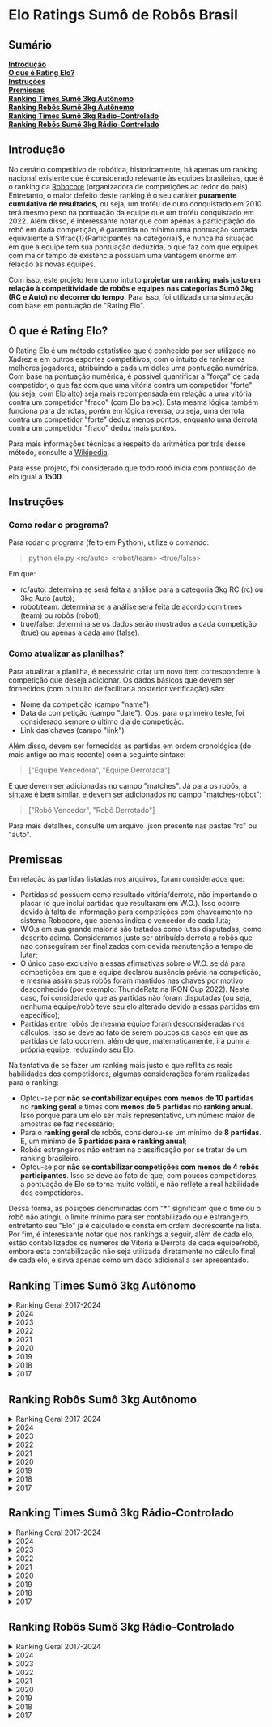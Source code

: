 # Elo Ratings Sumô de Robôs Brasil

## Sumário

**[Introdução](#introdução)**<br>
**[O que é Rating Elo?](#o-que-é-rating-elo)**<br>
**[Instruções](#instruções)**<br>
**[Premissas](#premissas)**<br>
**[Ranking Times Sumô 3kg Autônomo](#ranking-times-sumô-3kg-autônomo)**<br>
**[Ranking Robôs Sumô 3kg Autônomo](#ranking-robôs-sumô-3kg-autônomo)**<br>
**[Ranking Times Sumô 3kg Rádio-Controlado](#ranking-times-sumô-3kg-rádio-controlado)**<br>
**[Ranking Robôs Sumô 3kg Rádio-Controlado](#ranking-robôs-sumô-3kg-rádio-controlado)**<br>



## Introdução
No cenário competitivo de robótica, historicamente, há apenas um ranking nacional existente que é considerado relevante às equipes brasileiras, que é o ranking da [Robocore](https://www.robocore.net/modules.php?name=GR_Equipes) (organizadora de competições ao redor do país). Entretanto, o maior defeito deste ranking é o seu caráter **puramente cumulativo de resultados**, ou seja, um troféu de ouro conquistado em 2010 terá mesmo peso na pontuação da equipe que um troféu conquistado em 2022. Além disso, é interessante notar que com apenas a participação do robô em dada competição, é garantida no mínimo uma pontuação somada equivalente a $\frac{1}{Participantes na categoria}$, e nunca há situação em que a equipe tem sua pontuação deduzida, o que faz com que equipes com maior tempo de existência possuam uma vantagem enorme em relação às novas equipes.

Com isso, este projeto tem como intuito **projetar um ranking mais justo em relação à competitividade de robôs e equipes nas categorias Sumô 3kg (RC e Auto) no decorrer do tempo**. Para isso, foi utilizada uma simulação com base em pontuação de "Rating Elo".

## O que é Rating Elo?
O Rating Elo é um método estatístico que é conhecido por ser utilizado no Xadrez e em outros esportes competitivos, com o intuito de rankear os melhores jogadores, atribuindo a cada um deles uma pontuação numérica. Com base na pontuação numérica, é possível quantificar a "força" de cada competidor, o que faz com que uma vitória contra um competidor "forte" (ou seja, com Elo alto) seja mais recompensada em relação a uma vitória contra um competidor "fraco" (com Elo baixo). Esta mesma lógica também funciona para derrotas, porém em lógica reversa, ou seja, uma derrota contra um competidor "forte" deduz menos pontos, enquanto uma derrota contra um competidor "fraco" deduz mais pontos.

Para mais informações técnicas a respeito da aritmética por trás desse método, consulte a [Wikipedia](https://pt.wikipedia.org/wiki/Rating_Elo).

Para esse projeto, foi considerado que todo robô inicia com pontuação de elo igual a **1500**.

## Instruções

### Como rodar o programa?
Para rodar o programa (feito em Python), utilize o comando:

> python elo.py <rc/auto> <robot/team> <true/false>

Em que:
- rc/auto: determina se será feita a análise para a categoria 3kg RC (rc) ou 3kg Auto (auto);
- robot/team: determina se a análise será feita de acordo com times (team) ou robôs (robot);
- true/false: determina se os dados serão mostrados a cada competição (true) ou apenas a cada ano (false).

### Como atualizar as planilhas?
Para atualizar a planilha, é necessário criar um novo item correspondente à competição que deseja adicionar. Os dados básicos que devem ser fornecidos (com o intuito de facilitar a posterior verificação) são:
- Nome da competição (campo "name")
- Data da competição (campo "date"). Obs: para o primeiro teste, foi considerado sempre o último dia de competição.
- Link das chaves (campo "link")

Além disso, devem ser fornecidas as partidas em ordem cronológica (do mais antigo ao mais recente) com a seguinte sintaxe:

> ["Equipe Vencedora", "Equipe Derrotada"]

E que devem ser adicionadas no campo "matches". Já para os robôs, a sintaxe é bem similar, e devem ser adicionados no campo "matches-robot":

> ["Robô Vencedor", "Robô Derrotado"]

Para mais detalhes, consulte um arquivo .json presente nas pastas "rc" ou "auto".

## Premissas
Em relação às partidas listadas nos arquivos, foram considerados que:

- Partidas só possuem como resultado vitória/derrota, não importando o placar (o que inclui partidas que resultaram em W.O.). Isso ocorre devido à falta de informação para competições com chaveamento no sistema Robocore, que apenas indica o vencedor de cada luta;
- W.O.s em sua grande maioria são tratados como lutas disputadas, como descrito acima. Consideramos justo ser atribuído derrota a robôs que nao conseguiram ser finalizados com devida manutenção a tempo de lutar;
- O único caso exclusivo a essas afirmativas sobre o W.O. se dá para competições em que a equipe declarou ausência prévia na competição, e mesma assim seus robôs foram mantidos nas chaves por motivo desconhecido (por exemplo: ThundeRatz na IRON Cup 2022). Neste caso, foi considerado que as partidas não foram disputadas (ou seja, nenhuma equipe/robô teve seu elo alterado devido a essas partidas em específico);
- Partidas entre robôs de mesma equipe foram desconsideradas nos cálculos. Isso se deve ao fato de serem poucos os casos em que as partidas de fato ocorrem, além de que, matematicamente, irá punir a própria equipe, reduzindo seu Elo.

Na tentativa de se fazer um ranking mais justo e que reflita as reais habilidades dos competidores, algumas considerações foram realizadas para o ranking:

- Optou-se por **não se contabilizar equipes com menos de 10 partidas** no **ranking geral** e times com **menos de 5 partidas** no **ranking anual**. Isso porque para um elo ser mais representativo, um número maior de amostras se faz necessário;
- Para o **ranking geral** de robôs, considerou-se um mínimo de **8 partidas**. E, um mínimo de **5 partidas para o ranking anual**;
- Robôs estrangeiros não entram na classificação por se tratar de um ranking brasileiro.
- Optou-se por **não se contabilizar competições com menos de 4 robôs participantes**. Isso se deve ao fato de que, com poucos competidores, a pontuação de Elo se torna muito volátil, e não reflete a real habilidade dos competidores.

Dessa forma, as posições denominadas com "*" significam que o time ou o robô não atingiu o limite mínimo para ser contabilizado ou é estrangeiro, entretanto seu "Elo" ja é calculado e consta em ordem decrescente na lista. Por fim, é interessante notar que nos rankings a seguir, além de cada elo, estão contabilizados os números de Vitória e Derrota de cada equipe/robô, embora esta contabilização não seja utilizada diretamente no cálculo final de cada elo, e sirva apenas como um dado adicional a ser apresentado.

## Ranking Times Sumô 3kg Autônomo

<details>
<summary>Ranking Geral 2017-2024</summary>

| Position  | Win/Losses  | Elo  | Team              |
|:---------: |:-----------:|:-----:|:----------------:|
| #01 | 149 / 040 | 1786 | KIMAUÁNISSO
| #02 | 026 / 017 | 1630 | Raijū
| #03 | 090 / 062 | 1587 | ThundeRatz
| #04 | 048 / 052 | 1585 | Equipe-Paralela
| #05 | 021 / 018 | 1566 | RioBotz
| #06 | 011 / 008 | 1554 | Robrow-Team
|  *  | 008 / 005 | 1551 | Sumomasters
|  *  | 005 / 002 | 1549 | Roshi-Team
| #07 | 017 / 013 | 1529 | SALVADOR-VIPERS
|  *  | 006 / 006 | 1525 | Team-Fiuna
| #08 | 009 / 006 | 1522 | PatoBots
|  *  | 002 / 003 | 1500 | SIRE-UB
| #09 | 007 / 010 | 1496 | Instituto-RSM
| #10 | 005 / 006 | 1496 | Expert-Robots
| #11 | 034 / 041 | 1496 | MinervaBots
|  *  | 001 / 002 | 1494 | Club-Robótica-IST-TUNGURAHUA
|  *  | 001 / 002 | 1494 | Autobots
|  *  | 003 / 004 | 1494 | BrBots
|  *  | 001 / 002 | 1492 | Cupim-do-aço
| #12 | 031 / 031 | 1491 | Equipe-Phoenix
|  *  | 001 / 002 | 1491 | ZOW-E
|  *  | 001 / 002 | 1490 | DragBotz
|  *  | 001 / 002 | 1489 | RoboCamp
|  *  | 001 / 002 | 1488 | Uai!rrior
|  *  | 000 / 002 | 1486 | Luison-Roboteam
|  *  | 000 / 002 | 1486 | ATIM
| #13 | 022 / 028 | 1485 | Trincabotz
|  *  | 002 / 004 | 1485 | WickedBotz
|  *  | 000 / 002 | 1484 | Senai-SC
|  *  | 002 / 004 | 1483 | Ztronics-Unip
|  *  | 001 / 004 | 1483 | RAS-UFRB
|  *  | 003 / 006 | 1481 | Phoenix
|  *  | 000 / 002 | 1481 | Crossbots
|  *  | 000 / 002 | 1480 | Engetonica
|  *  | 000 / 002 | 1480 | GROM
|  *  | 000 / 002 | 1480 | EniacChallengers
|  *  | 000 / 002 | 1480 | EquipePUCPR
|  *  | 000 / 002 | 1480 | Vortex
|  *  | 000 / 002 | 1480 | GREAT
|  *  | 000 / 002 | 1480 | Machine-Eagle
| #14 | 008 / 012 | 1478 | WestBots
|  *  | 000 / 004 | 1468 | UDITECH
|  *  | 002 / 006 | 1463 | UFBATS
| #15 | 002 / 008 | 1461 | Cupim-do-Aço
| #16 | 048 / 060 | 1460 | RobotBulls
| #17 | 003 / 008 | 1455 | DotBotz
| #18 | 066 / 090 | 1453 | OMEGABOTZ
|  *  | 004 / 010 | 1452 | Polybot-Grenoble
| #19 | 003 / 010 | 1446 | Robótica-TERA
|  *  | 000 / 006 | 1443 | Ball-Robotics
| #20 | 037 / 053 | 1438 | FEG-Robótica
| #21 | 005 / 014 | 1427 | UERJBotz


</details>

<details>
<summary>2024</summary>

| Position  | Win/Losses  | Elo  | Team              |
|:---------: |:-----------:|:-----:|:----------------:|
| #01 | 024 / 005 | 1649 | KIMAUÁNISSO
| #02 | 008 / 002 | 1552 | RioBotz
|  *  | 005 / 000 | 1551 | Roshi-Team
| #03 | 021 / 018 | 1530 | Equipe-Paralela
| #04 | 019 / 015 | 1523 | ThundeRatz
| #05 | 007 / 006 | 1519 | Raijū
|  *  | 003 / 004 | 1496 | Team-Fiuna
| #06 | 005 / 006 | 1494 | MinervaBots
|  *  | 001 / 002 | 1492 | Autobots
|  *  | 001 / 002 | 1490 | Cupim-do-aço
|  *  | 001 / 002 | 1490 | Club-Robótica-IST-TUNGURAHUA
|  *  | 001 / 002 | 1489 | RAS-UFRB
|  *  | 001 / 002 | 1487 | PatoBots
| #07 | 002 / 004 | 1482 | Trincabotz
|  *  | 000 / 002 | 1481 | ATIM
| #08 | 004 / 006 | 1479 | OMEGABOTZ
| #09 | 002 / 004 | 1479 | Instituto-RSM
| #10 | 003 / 006 | 1474 | Phoenix
| #11 | 002 / 006 | 1466 | FEG-Robótica
|  *  | 000 / 004 | 1460 | UDITECH
| #12 | 008 / 020 | 1416 | RobotBulls

</details>

<details>
<summary>2023</summary>

| Position  | Win/Losses  | Elo  | Team              |
|:---------: |:-----------:|:-----:|:----------------:|
| #01 | 028 / 008 | 1637 | KIMAUÁNISSO
| #02 | 010 / 003 | 1567 | Raijū
|  *  | 003 / 002 | 1513 | Team-Fiuna
| #03 | 012 / 012 | 1508 | ThundeRatz
|  *  | 002 / 002 | 1503 | Instituto-RSM
| #04 | 006 / 008 | 1502 | RobotBulls
| #05 | 004 / 004 | 1502 | MinervaBots
| #06 | 004 / 004 | 1497 | RioBotz
|  *  | 001 / 002 | 1492 | Equipe-Phoenix
| #07 | 011 / 012 | 1489 | Equipe-Paralela
| #08 | 004 / 006 | 1486 | Trincabotz
|  *  | 000 / 002 | 1483 | Luison-Roboteam
|  *  | 000 / 002 | 1483 | Robótica-TERA
|  *  | 000 / 002 | 1483 | Polybot-Grenoble
|  *  | 000 / 002 | 1481 | Roshi-Team
|  *  | 000 / 002 | 1480 | UERJBotz
| #09 | 001 / 004 | 1474 | OMEGABOTZ
| #10 | 002 / 005 | 1462 | FEG-Robótica
| #11 | 002 / 008 | 1448 | Cupim-do-Aço

</details>


<details>
<summary>2022</summary>

| Position  | Win/Losses  | Elo  | Team              |
|:---------: |:-----------:|:-----:|:----------------:|
| #01 | 023 / 010 | 1575 | KIMAUÁNISSO
|  *  | 008 / 005 | 1536 | Sumomasters
| #02 | 013 / 012 | 1518 | RobotBulls
| #03 | 007 / 006 | 1516 | Raijū
| #04 | 006 / 006 | 1506 | Equipe-Paralela
| #05 | 004 / 003 | 1505 | FEG-Robótica
|  *  | 002 / 002 | 1502 | RioBotz
|  *  | 002 / 002 | 1500 | Equipe-Phoenix
| #06 | 010 / 011 | 1498 | ThundeRatz
| #07 | 006 / 006 | 1497 | Trincabotz
|  *  | 002 / 003 | 1492 | SIRE-UB
|  *  | 001 / 002 | 1489 | Robótica-TERA
|  *  | 001 / 002 | 1489 | Uai!rrior
|  *  | 000 / 002 | 1482 | RAS-UFRB
|  *  | 000 / 002 | 1479 | UERJBotz
| #08 | 008 / 013 | 1473 | OMEGABOTZ
| #09 | 000 / 006 | 1443 | MinervaBots

</details>

<details>
<summary>2021</summary>

| Position  | Win/Losses  | Elo  | Team              |
|:---------: |:-----------:|:-----:|:----------------:|
| #01 | 008 / 003 | 1548 | ThundeRatz
| #02 | 005 / 002 | 1528 | KIMAUÁNISSO
| #03 | 006 / 004 | 1517 | Equipe-Paralela
| #04 | 004 / 004 | 1501 | RobotBulls
|  *  | 002 / 002 | 1500 | FEG-Robótica
|  *  | 001 / 002 | 1490 | SALVADOR-VIPERS
| #05 | 001 / 004 | 1468 | Equipe-Phoenix
| #06 | 002 / 008 | 1448 | OMEGABOTZ

</details>

<details>
<summary>2020</summary>

| Position  | Win/Losses  | Elo  | Team              |
|:---------: |:-----------:|:-----:|:----------------:|
| #01 | 005 / 000 | 1550 | RioBotz
| #02 | 006 / 003 | 1528 | ThundeRatz
| #03 | 004 / 004 | 1500 | MinervaBots
|  *  | 002 / 002 | 1499 | Equipe-Paralela
| #04 | 003 / 004 | 1492 | RobotBulls
|  *  | 001 / 002 | 1491 | DotBotz
|  *  | 000 / 002 | 1480 | Senai-SC
|  *  | 000 / 002 | 1480 | Trincabotz
|  *  | 000 / 002 | 1479 | UFBATS

</details>

<details>
<summary>2019</summary>

| Position  | Win/Losses  | Elo  | Team              |
|:---------: |:-----------:|:-----:|:----------------:|
| #01 | 031 / 006 | 1666 | KIMAUÁNISSO
| #02 | 018 / 010 | 1572 | ThundeRatz
| #03 | 014 / 010 | 1552 | RobotBulls
| #04 | 005 / 002 | 1532 | Robrow-Team
| #05 | 004 / 002 | 1518 | PatoBots
| #06 | 006 / 004 | 1517 | WestBots
|  *  | 002 / 002 | 1506 | Raijū
| #07 | 006 / 006 | 1501 | Trincabotz
| #08 | 003 / 004 | 1495 | RSM-Robótica
| #09 | 017 / 017 | 1493 | MinervaBots
| #10 | 003 / 004 | 1492 | SALVADOR-VIPERS
|  *  | 001 / 002 | 1490 | Robótica-TERA
|  *  | 001 / 002 | 1490 | UFBATS
|  *  | 001 / 002 | 1490 | DragBotz
|  *  | 001 / 002 | 1490 | RoboCamp
|  *  | 000 / 002 | 1482 | Crossbots
|  *  | 000 / 002 | 1480 | DotBotz
|  *  | 000 / 002 | 1480 | Polybot-Grenoble
|  *  | 000 / 002 | 1480 | Ball-Robotics
| #11 | 001 / 004 | 1474 | UERJBotz
| #12 | 004 / 008 | 1471 | Equipe-Phoenix
|  *  | 000 / 004 | 1461 | RioBotz
| #13 | 002 / 008 | 1459 | Equipe-Paralela
| #14 | 032 / 034 | 1447 | OMEGABOTZ
| #15 | 007 / 018 | 1431 | FEG-Robótica

</details>

<details>
<summary>2018</summary>

| Position  | Win/Losses  | Elo  | Team              |
|:---------: |:-----------:|:-----:|:----------------:|
| #01 | 020 / 010 | 1593 | KIMAUÁNISSO
| #02 | 010 / 011 | 1557 | Equipe-Phoenix
| #03 | 010 / 006 | 1551 | ThundeRatz
| #04 | 000 / 003 | 1540 | SALVADOR-VIPERS
| #05 | 010 / 017 | 1511 | OMEGABOTZ
| #06 | 000 / 002 | 1510 | BrBots
| #07 | 010 / 012 | 1509 | FEG-Robótica
| #08 | 000 / 006 | 1508 | Robrow-Team
|  *  | 000 / 002 | 1502 | MinervaBots
|  *  | 000 / 002 | 1501 | Trincabotz
| #09 | 000 / 004 | 1494 | Expert-Robots
|  *  | 000 / 002 | 1491 | Ztronics-Unip
|  *  | 000 / 002 | 1491 | ZOW-E
|  *  | 000 / 002 | 1490 | UFBATS
|  *  | 000 / 002 | 1490 | Robótica-TERA
|  *  | 000 / 002 | 1488 | WestBots
| #10 | 000 / 004 | 1482 | Polybot-Grenoble
|  *  | 000 / 002 | 1481 | WickedBotz
|  *  | 000 / 002 | 1481 | RobotBulls
| #11 | 000 / 004 | 1481 | UERJBotz
|  *  | 000 / 002 | 1480 | Ball-Robotics
| #12 | 000 / 004 | 1480 | RioBotz
| #13 | 000 / 004 | 1480 | DotBotz
|  *  | 000 / 002 | 1480 | EquipePUCPR
|  *  | 000 / 002 | 1480 | Machine-Eagle
|  *  | 000 / 002 | 1480 | Equipe-Paralela
|  *  | 000 / 002 | 1480 | Vortex
|  *  | 000 / 002 | 1480 | GREAT

</details>

<details>
<summary>2017</summary>

| Position  | Win/Losses  | Elo  | Team              |
|:---------: |:-----------:|:-----:|:----------------:|
| #01 | 015 / 001 | 1622 | KIMAUÁNISSO
| #02 | 007 / 004 | 1529 | ThundeRatz
| #03 | 004 / 002 | 1520 | PatoBots
| #04 | 006 / 004 | 1519 | SALVADOR-VIPERS
| #05 | 005 / 004 | 1512 | Equipe-Phoenix
| #06 | 009 / 007 | 1507 | FEG-Robótica
|  *  | 002 / 002 | 1502 | WickedBotz
|  *  | 002 / 002 | 1501 | MinervaBots
|  *  | 002 / 002 | 1500 | UERJBotz
|  *  | 002 / 002 | 1499 | Trincabotz
|  *  | 002 / 002 | 1499 | Expert-Robots
|  *  | 002 / 002 | 1499 | Polybot-Grenoble
|  *  | 001 / 002 | 1493 | Ztronics-Unip
| #07 | 004 / 008 | 1482 | OMEGABOTZ
|  *  | 000 / 002 | 1482 | RioBotz
|  *  | 000 / 002 | 1481 | BrBots
|  *  | 000 / 002 | 1481 | Robótica-TERA
|  *  | 000 / 002 | 1480 | Ball-Robotics
|  *  | 000 / 002 | 1480 | Engetonica
|  *  | 000 / 002 | 1480 | GROM
|  *  | 000 / 002 | 1480 | EniacChallengers
| #08 | 001 / 006 | 1453 | WestBots

</details>


## Ranking Robôs Sumô 3kg Autônomo


<details>
<summary>Ranking Geral 2017-2024</summary>

| Position  | Win/Losses  | Elo  | Team              |
|:---------: |:-----------:|:-----:|:----------------:|
| #01 | 068 / 018 | 1729 | Eleven
| #02 | 033 / 008 | 1652 | Paçoca
| #03 | 026 / 010 | 1644 | Charizard
| #04 | 026 / 017 | 1605 | Raijū
| #05 | 015 / 004 | 1584 | Frank
| #06 | 019 / 010 | 1579 | Aldebaran+
| #07 | 024 / 018 | 1578 | Galena
|  *  | 007 / 000 | 1571 | Dolgorsuren
|  *  | 007 / 001 | 1567 | Masakrator
| #08 | 011 / 004 | 1564 | Stonehenge-Auto
| #09 | 020 / 012 | 1558 | Golem
|  *  | 005 / 000 | 1558 | Virus-MX
| #10 | 020 / 014 | 1556 | Coelho-Escovado
| #11 | 016 / 011 | 1544 | Drakkar
| #12 | 055 / 040 | 1540 | Moai
| #13 | 014 / 012 | 1537 | Itiban
| #14 | 009 / 008 | 1536 | Kamex
| #15 | 025 / 023 | 1536 | Bullbasauro-Descontrolado
|  *  | 005 / 002 | 1531 | Salomão
| #16 | 009 / 006 | 1528 | MÔZÓVS
|  *  | 004 / 002 | 1519 | KokiBot
|  *  | 003 / 002 | 1518 | Mbaretech-2.0
|  *  | 003 / 002 | 1512 | Odyssay
|  *  | 003 / 002 | 1511 | Paladino
| #17 | 007 / 007 | 1510 | Doge
|  *  | 003 / 002 | 1509 | Rancor
| #18 | 005 / 004 | 1509 | Cinnamon-Breaker
|  *  | 003 / 002 | 1508 | Cocha
| #19 | 006 / 005 | 1508 | Lobo
| #20 | 013 / 013 | 1507 | MetalGarurumon
| #21 | 009 / 010 | 1505 | Bullbasaur
| #22 | 006 / 006 | 1505 | Mensageiro-do-Caos
| #23 | 008 / 007 | 1505 | Traga-a-Vasilha
| #24 | 004 / 004 | 1503 | Daltonomo
|  *  | 002 / 002 | 1502 | Bender-II
|  *  | 002 / 002 | 1502 | Jean-Michel
| #25 | 012 / 012 | 1501 | Auterna
| #26 | 020 / 020 | 1501 | Atena
|  *  | 002 / 002 | 1500 | Bernadete
|  *  | 002 / 002 | 1500 | Hulk
|  *  | 003 / 004 | 1495 | Mbaretech
|  *  | 001 / 002 | 1494 | Optimus-prime
|  *  | 001 / 002 | 1494 | Amostradinho
|  *  | 001 / 002 | 1494 | Rabanete
|  *  | 003 / 004 | 1494 | JPLSM
|  *  | 001 / 002 | 1494 | TicoMia
|  *  | 002 / 003 | 1494 | SIRE-UB
|  *  | 001 / 002 | 1492 | SIGMA
|  *  | 001 / 002 | 1491 | PLC-ROBOT
|  *  | 001 / 002 | 1491 | Ciclope
|  *  | 001 / 002 | 1491 | PL-CH
|  *  | 001 / 002 | 1491 | Tanos
|  *  | 001 / 002 | 1490 | Optimus
|  *  | 001 / 002 | 1490 | Carvão
|  *  | 001 / 002 | 1490 | Judith
|  *  | 001 / 002 | 1490 | Brutus
|  *  | 001 / 002 | 1490 | Kakaroto
|  *  | 003 / 004 | 1490 | Catuaba
|  *  | 001 / 002 | 1490 | Gurizinho
|  *  | 001 / 002 | 1489 | ZOW-E
|  *  | 001 / 002 | 1489 | Locomotiva
| #27 | 004 / 006 | 1488 | Dinamite-Auto
|  *  | 000 / 002 | 1487 | Topotoropo
|  *  | 001 / 002 | 1487 | Roberto
|  *  | 000 / 002 | 1486 | Georges
|  *  | 002 / 004 | 1485 | Projeto-X
|  *  | 002 / 004 | 1485 | Bullvidoso
|  *  | 000 / 002 | 1485 | Bruxão
|  *  | 000 / 002 | 1485 | BULUC-CHABTAN
| #28 | 004 / 006 | 1484 | Bullvidoso-Descontrolado
|  *  | 001 / 003 | 1482 | Shiny
|  *  | 000 / 002 | 1482 | Luison
|  *  | 000 / 002 | 1482 | Toro
|  *  | 002 / 004 | 1482 | Jack-Chumbo
|  *  | 000 / 002 | 1482 | Sumozão
|  *  | 000 / 002 | 1482 | Sindrome
|  *  | 000 / 002 | 1481 | CaLipe
|  *  | 001 / 004 | 1481 | SENAI-KOMBAT-23
|  *  | 000 / 002 | 1481 | Unit-One
|  *  | 000 / 002 | 1481 | Robotnik
|  *  | 000 / 002 | 1481 | Tohru
|  *  | 000 / 002 | 1481 | Sumo-EquipePUCPR1
|  *  | 000 / 002 | 1480 | Javelin
|  *  | 000 / 002 | 1480 | Panelinha
|  *  | 000 / 002 | 1480 | Cthulhu
|  *  | 000 / 002 | 1480 | Ariticum
|  *  | 000 / 002 | 1480 | Shenbong-Auto
|  *  | 000 / 002 | 1480 | BLL
|  *  | 000 / 002 | 1480 | Bot-Lee
|  *  | 000 / 002 | 1480 | Weng-Weng-2
|  *  | 000 / 002 | 1480 | Titan
|  *  | 000 / 002 | 1480 | Challenger
|  *  | 000 / 002 | 1480 | Facão-de-Pau
|  *  | 000 / 002 | 1480 | Rhinoceros
| #29 | 003 / 006 | 1480 | Skoll
|  *  | 002 / 004 | 1480 | Expert
|  *  | 000 / 002 | 1480 | Coiote+
|  *  | 000 / 002 | 1480 | Zerum
| #30 | 007 / 011 | 1476 | Ronda
| #31 | 006 / 008 | 1475 | PitBull
|  *  | 001 / 004 | 1475 | Golden-Boy
|  *  | 002 / 005 | 1474 | Bullvidoso+Controlado
|  *  | 000 / 003 | 1473 | Bender
|  *  | 001 / 004 | 1472 | Sr.Tarugo
|  *  | 001 / 004 | 1472 | Anchieta-Warrior
|  *  | 001 / 004 | 1471 | Zeidan
| #32 | 018 / 024 | 1467 | Hariyama
|  *  | 000 / 004 | 1466 | AngryBull
| #33 | 002 / 006 | 1466 | C3+
| #34 | 019 / 030 | 1463 | Kuro-Usagi
|  *  | 000 / 004 | 1463 | Tòbias
|  *  | 000 / 004 | 1462 | Totoro
| #35 | 002 / 006 | 1462 | Thanos
|  *  | 000 / 004 | 1461 | Sumo-BALL
| #36 | 004 / 009 | 1458 | Loba
| #37 | 007 / 014 | 1458 | Mooncake
| #38 | 020 / 031 | 1455 | RiscaFaca
| #39 | 008 / 015 | 1452 | Hachiko
| #40 | 006 / 013 | 1447 | Shiryu
| #41 | 002 / 009 | 1443 | Valeska
</details>

<details>
<summary>2024</summary>

| Position  | Win/Losses  | Elo  | Team              |
|:---------: |:-----------:|:-----:|:----------------:|
| #01 | 012 / 002 | 1593 | Charizard
| #02 | 012 / 003 | 1582 | Eleven
| #03 | 008 / 002 | 1553 | Aldebaran+
|  *  | 005 / 000 | 1550 | Virus-MX
| #04 | 012 / 008 | 1534 | Galena
| #05 | 011 / 008 | 1525 | Coelho-Escovado
| #06 | 009 / 008 | 1517 | Kamex
| #07 | 007 / 006 | 1516 | Raijū
|  *  | 003 / 002 | 1513 | Mbaretech-2.0
| #08 | 006 / 006 | 1500 | Bullbasauro-Descontrolado
| #09 | 007 / 007 | 1499 | Moai
|  *  | 001 / 002 | 1492 | Optimus-prime
| #10 | 005 / 006 | 1492 | Atena
|  *  | 001 / 002 | 1490 | Cinnamon-Breaker
|  *  | 001 / 002 | 1490 | Kuro-Usagi
|  *  | 001 / 002 | 1490 | Ciclope
|  *  | 001 / 002 | 1490 | Tanos
|  *  | 001 / 002 | 1489 | Amostradinho
| #11 | 002 / 004 | 1483 | Skoll
| #12 | 002 / 004 | 1482 | Hariyama
| #13 | 004 / 006 | 1482 | RiscaFaca
| #14 | 002 / 004 | 1481 | Dinamite-Auto
|  *  | 000 / 002 | 1481 | Topotoropo
|  *  | 000 / 002 | 1480 | Mbaretech
|  *  | 000 / 002 | 1480 | BULUC-CHABTAN
| #15 | 002 / 004 | 1480 | Bullvidoso
|  *  | 000 / 002 | 1480 | AngryBull
|  *  | 000 / 002 | 1480 | Loba
|  *  | 000 / 002 | 1480 | Bullvidoso-Descontrolado
|  *  | 000 / 002 | 1480 | Bot-Lee
| #16 | 003 / 006 | 1474 | Mooncake
| #17 | 000 / 006 | 1443 | PitBull

</details>

<details>
<summary>2023</summary>

| Position  | Win/Losses  | Elo  | Team              |
|:---------: |:-----------:|:-----:|:----------------:|
| #01 | 015 / 004 | 1591 | Eleven
| #02 | 010 / 003 | 1566 | Charizard
| #03 | 010 / 003 | 1565 | Raijū
| #04 | 009 / 006 | 1525 | Coelho-Escovado
| #05 | 008 / 006 | 1523 | Galena
|  *  | 003 / 001 | 1520 | Frank
|  *  | 003 / 002 | 1510 | Mbaretech
| #06 | 006 / 006 | 1508 | Bullbasauro-Descontrolado
|  *  | 002 / 002 | 1502 | Dinamite-Auto
| #07 | 004 / 004 | 1501 | Atena
| #08 | 004 / 004 | 1498 | Aldebaran+
|  *  | 001 / 002 | 1491 | Mooncake
|  *  | 001 / 002 | 1491 | Skoll
|  *  | 000 / 001 | 1490 | Hachiko
|  *  | 001 / 002 | 1489 | Loba
| #09 | 004 / 006 | 1485 | Hariyama
| #10 | 004 / 006 | 1483 | Moai
|  *  | 000 / 002 | 1482 | Georges
|  *  | 000 / 002 | 1481 | Sindrome
|  *  | 000 / 002 | 1481 | Shenbong-Auto
|  *  | 000 / 002 | 1480 | Luison
|  *  | 000 / 002 | 1480 | Bullvidoso+Controlado
|  *  | 000 / 002 | 1480 | Totoro
| #11 | 001 / 004 | 1473 | SENAI-KOMBAT-23
| #12 | 001 / 004 | 1472 | Anchieta-Warrior
| #13 | 001 / 004 | 1472 | RiscaFaca
| #14 | 002 / 006 | 1461 | Kuro-Usagi

</details>

<details>
<summary>2022</summary>

| Position  | Win/Losses  | Elo  | Team              |
|:---------: |:-----------:|:-----:|:----------------:|
| #01 | 014 / 004 | 1574 | Eleven
|  *  | 007 / 001 | 1561 | Masakrator
| #02 | 011 / 009 | 1527 | Bullbasauro-Descontrolado
| #03 | 006 / 003 | 1526 | Paçoca
| #04 | 007 / 006 | 1513 | Raijū
|  *  | 002 / 001 | 1509 | Loba
| #05 | 006 / 006 | 1506 | Kuro-Usagi
| #06 | 004 / 004 | 1504 | Galena
|  *  | 002 / 002 | 1501 | Aldebaran+
|  *  | 002 / 002 | 1500 | Mooncake
| #07 | 003 / 003 | 1499 | Charizard
|  *  | 002 / 002 | 1498 | Hachiko
| #08 | 006 / 006 | 1496 | Hariyama
| #09 | 006 / 007 | 1491 | Moai
| #10 | 002 / 003 | 1491 | Bullvidoso+Controlado
|  *  | 002 / 003 | 1491 | SIRE-UB
|  *  | 001 / 002 | 1490 | Shiny
|  *  | 001 / 002 | 1490 | Roberto
|  *  | 001 / 002 | 1490 | Locomotiva
| #11 | 008 / 011 | 1483 | RiscaFaca
|  *  | 000 / 002 | 1482 | Bruxão
|  *  | 000 / 002 | 1480 | Shiryu
|  *  | 000 / 002 | 1480 | Valeska
|  *  | 000 / 002 | 1479 | Javelin
|  *  | 000 / 002 | 1479 | Totoro
|  *  | 000 / 004 | 1460 | Atena

</details>

<details>
<summary>2021</summary>

| Position  | Win/Losses  | Elo  | Team              |
|:---------: |:-----------:|:-----:|:----------------:|
| #01 | 008 / 003 | 1549 | Moai
|  *  | 004 / 000 | 1539 | Eleven
| #02 | 006 / 004 | 1519 | Kuro-Usagi
| #03 | 004 / 004 | 1501 | Bullvidoso-Descontrolado
|  *  | 002 / 002 | 1500 | Hachiko
|  *  | 001 / 002 | 1490 | Charizard
|  *  | 001 / 002 | 1490 | Traga-a-Vasilha
|  *  | 000 / 001 | 1489 | Shiny
| #04 | 002 / 004 | 1481 | RiscaFaca
|  *  | 000 / 003 | 1471 | Shiryu
| #05 | 001 / 004 | 1471 | Mooncake

</details>

<details>
<summary>2020</summary>

| Position  | Win/Losses  | Elo  | Team              |
|:---------: |:-----------:|:-----:|:----------------:|
| #01 | 005 / 000 | 1549 | Aldebaran+
| #02 | 004 / 001 | 1530 | Stonehenge-Auto
| #03 | 003 / 002 | 1510 | Atena
|  *  | 002 / 002 | 1501 | Moai
|  *  | 002 / 002 | 1501 | Bullbasauro-Descontrolado
|  *  | 002 / 002 | 1499 | Kuro-Usagi
|  *  | 001 / 001 | 1499 | Auterna
|  *  | 001 / 002 | 1491 | Golden-Boy
|  *  | 000 / 001 | 1490 | Valeska
|  *  | 001 / 002 | 1490 | PitBull
|  *  | 000 / 002 | 1480 | Hariyama
|  *  | 000 / 002 | 1480 | Thanos
|  *  | 000 / 002 | 1480 | Toro
</details>


<details>
<summary>2019</summary>

| Position  | Win/Losses  | Elo  | Team              |
|:---------: |:-----------:|:-----:|:----------------:|
| #01 | 015 / 003 | 1610 | Eleven
| #02 | 012 / 003 | 1571 | Frank
| #03 | 005 / 000 | 1550 | PitBull
| #04 | 009 / 004 | 1543 | Itiban
| #05 | 007 / 003 | 1540 | Stonehenge-Auto
|  *  | 004 / 000 | 1539 | Paçoca
| #06 | 008 / 004 | 1536 | Atena
| #07 | 011 / 007 | 1534 | Moai
| #08 | 005 / 002 | 1529 | Salomão
| #09 | 004 / 002 | 1517 | Cinnamon-Breaker
| #10 | 006 / 004 | 1515 | Doge
| #11 | 003 / 002 | 1509 | Rancor
| #12 | 003 / 002 | 1508 | Cocha
|  *  | 002 / 002 | 1504 | Raijū
|  *  | 002 / 002 | 1501 | MÔZÓVS
| #13 | 006 / 006 | 1499 | Hariyama
| #14 | 009 / 010 | 1497 | Bullbasaur
| #15 | 003 / 004 | 1495 | JPLSM
| #16 | 003 / 004 | 1495 | Golem
| #17 | 005 / 006 | 1493 | RiscaFaca
| #18 | 005 / 006 | 1493 | Drakkar
| #19 | 007 / 007 | 1493 | Auterna
|  *  | 001 / 002 | 1491 | Traga-a-Vasilha
|  *  | 001 / 002 | 1490 | SIGMA
|  *  | 001 / 002 | 1490 | Brutus
|  *  | 001 / 002 | 1490 | Thanos
|  *  | 001 / 002 | 1490 | Jack-Chumbo
| #20 | 006 / 008 | 1487 | Shiryu
| #21 | 002 / 004 | 1483 | Projeto-X
|  *  | 000 / 002 | 1481 | Tòbias
|  *  | 000 / 002 | 1481 | CaLipe
|  *  | 000 / 002 | 1480 | Golden-Boy
|  *  | 000 / 002 | 1480 | Coiote+
|  *  | 000 / 002 | 1480 | Aldebaran+
|  *  | 000 / 002 | 1480 | Sumo-BALL
| #22 | 004 / 006 | 1479 | Hachiko
|  *  | 000 / 002 | 1479 | Zerum
| #23 | 001 / 004 | 1475 | Loba
| #24 | 001 / 004 | 1472 | Sr.Tarugo
| #25 | 001 / 004 | 1472 | Ronda
| #26 | 001 / 004 | 1471 | Zeidan
| #27 | 002 / 006 | 1463 | Valeska
|  *  | 000 / 004 | 1461 | MetalGarurumon
| #28 | 002 / 008 | 1454 | Kuro-Usagi

</details>

<details>
<summary>2018</summary>

| Position  | Win/Losses  | Elo  | Team              |
|:---------: |:-----------:|:-----:|:----------------:|
| #01 | 007 / 000 | 1569 | Dolgorsuren
| #02 | 011 / 005 | 1557 | Drakkar
| #03 | 013 / 006 | 1556 | Golem
| #04 | 012 / 006 | 1549 | Moai
| #05 | 010 / 006 | 1542 | Paçoca
| #06 | 008 / 004 | 1537 | Eleven
| #07 | 009 / 006 | 1535 | MetalGarurumon
|  *  | 003 / 001 | 1521 | Traga-a-Vasilha
| #08 | 004 / 002 | 1520 | MÔZÓVS
| #09 | 003 / 002 | 1511 | Odyssay
| #10 | 003 / 002 | 1510 | Paladino
| #11 | 005 / 005 | 1504 | Ronda
| #12 | 006 / 006 | 1501 | Mensageiro-do-Caos
|  *  | 002 / 002 | 1501 | Jean-Michel
|  *  | 002 / 002 | 1501 | Auterna
|  *  | 002 / 002 | 1500 | Daltonomo
|  *  | 002 / 002 | 1499 | Lobo
|  *  | 001 / 002 | 1491 | Jack-Chumbo
|  *  | 001 / 002 | 1491 | PL-CH
|  *  | 001 / 002 | 1490 | Optimus
|  *  | 001 / 002 | 1490 | Judith
|  *  | 001 / 002 | 1490 | Carvão
|  *  | 001 / 002 | 1490 | Catuaba
|  *  | 001 / 002 | 1490 | ZOW-E
|  *  | 001 / 002 | 1490 | Thanos
|  *  | 001 / 002 | 1489 | Kakaroto
|  *  | 000 / 002 | 1481 | Sumozão
|  *  | 000 / 002 | 1481 | AngryBull
|  *  | 000 / 002 | 1481 | Doge
|  *  | 000 / 002 | 1480 | Tohru
|  *  | 000 / 002 | 1480 | Sumo-EquipePUCPR1
|  *  | 000 / 002 | 1480 | Robotnik
| #13 | 002 / 004 | 1480 | C3+
|  *  | 000 / 002 | 1480 | BLL
|  *  | 000 / 002 | 1480 | Kuro-Usagi
|  *  | 000 / 002 | 1480 | Weng-Weng-2
|  *  | 000 / 002 | 1480 | Tòbias
|  *  | 000 / 002 | 1480 | Expert
| #14 | 004 / 007 | 1479 | Itiban
|  *  | 000 / 003 | 1473 | Bender
|  *  | 000 / 004 | 1462 | Hachiko
</details>

<details>
<summary>2017</summary>

| Position  | Win/Losses  | Elo  | Team              |
|:---------: |:-----------:|:-----:|:----------------:|
| #01 | 013 / 001 | 1608 | Paçoca
| #02 | 007 / 004 | 1525 | Moai
| #03 | 004 / 002 | 1522 | Golem
|  *  | 002 / 000 | 1521 | Eleven
| #04 | 004 / 002 | 1519 | KokiBot
| #05 | 003 / 002 | 1511 | Traga-a-Vasilha
| #06 | 003 / 002 | 1509 | MÔZÓVS
| #07 | 004 / 003 | 1509 | Lobo
| #08 | 004 / 003 | 1509 | MetalGarurumon
|  *  | 001 / 001 | 1503 | Doge
|  *  | 002 / 002 | 1502 | Bender-II
|  *  | 001 / 001 | 1501 | Itiban
|  *  | 002 / 002 | 1500 | Bernadete
|  *  | 002 / 002 | 1500 | Auterna
|  *  | 002 / 002 | 1500 | Expert
|  *  | 002 / 002 | 1500 | Catuaba
|  *  | 002 / 002 | 1500 | Daltonomo
|  *  | 002 / 002 | 1500 | Hulk
|  *  | 001 / 002 | 1494 | Rabanete
|  *  | 001 / 002 | 1494 | TicoMia
|  *  | 001 / 002 | 1491 | PLC-ROBOT
|  *  | 001 / 002 | 1490 | Gurizinho
|  *  | 001 / 002 | 1490 | Ronda
|  *  | 000 / 002 | 1481 | Unit-One
|  *  | 000 / 002 | 1481 | C3+
|  *  | 000 / 002 | 1480 | Sumo-BALL
|  *  | 000 / 002 | 1480 | Panelinha
|  *  | 000 / 002 | 1480 | Cthulhu
|  *  | 000 / 002 | 1480 | Ariticum
|  *  | 000 / 002 | 1480 | Titan
|  *  | 000 / 002 | 1480 | Challenger
|  *  | 000 / 002 | 1480 | Facão-de-Pau
|  *  | 000 / 002 | 1480 | Rhinoceros

</details>


## Ranking Times Sumô 3kg Rádio-Controlado

<details>
<summary>Ranking Geral 2017-2024</summary>

| Position  | Win/Losses  | Elo  | Team              |
|:---------: |:-----------:|:-----:|:----------------:|
| #01 | 191 / 049 | 1816 | KIMAUÁNISSO
| #02 | 127 / 077 | 1654 | ThundeRatz
| #03 | 063 / 046 | 1643 | Equipe-Paralela
| #04 | 022 / 018 | 1577 | Raijū
|  *  | 005 / 002 | 1562 | Roshi-Team
| #05 | 015 / 009 | 1543 | UFFight
| #06 | 020 / 015 | 1532 | Imperial-Botz
| #07 | 017 / 022 | 1520 | RioBotz
|  *  | 002 / 002 | 1510 | Club-Robótica-IST-TUNGURAHUA
| #08 | 028 / 033 | 1504 | Trincabotz
|  *  | 001 / 002 | 1501 | SIRE-UB
| #09 | 005 / 006 | 1501 | Robótica-TERA
|  *  | 001 / 002 | 1496 | CEEPTRON
|  *  | 001 / 002 | 1495 | PinoyFlash
|  *  | 001 / 002 | 1495 | GERSE
|  *  | 003 / 004 | 1493 | Quantum-team
| #10 | 062 / 103 | 1492 | OMEGABOTZ
| #11 | 009 / 011 | 1492 | SALVADOR-VIPERS
|  *  | 001 / 002 | 1491 | Expert-Robots
| #12 | 046 / 065 | 1490 | Phoenix
|  *  | 000 / 002 | 1488 | INTACTUZ
|  *  | 002 / 004 | 1487 | Instituto-RSM
|  *  | 000 / 002 | 1487 | Spark-Team
|  *  | 000 / 002 | 1486 | GEAR-EST
|  *  | 000 / 002 | 1486 | Quantum-Team
| #13 | 017 / 026 | 1486 | Uai!rrior
|  *  | 002 / 004 | 1486 | UFFight-Robotica
|  *  | 000 / 002 | 1485 | Titans
|  *  | 000 / 002 | 1483 | Star-Bots
| #14 | 038 / 053 | 1481 | MinervaBots
|  *  | 000 / 002 | 1480 | GER
|  *  | 000 / 002 | 1480 | BrBots
|  *  | 000 / 002 | 1478 | GaudérioBotz
|  *  | 002 / 005 | 1474 | DragonBotz
|  *  | 000 / 004 | 1467 | ERA
| #15 | 040 / 063 | 1467 | RobotBulls
|  *  | 000 / 004 | 1465 | OVERLOAD
|  *  | 000 / 004 | 1464 | DotBotz
|  *  | 000 / 004 | 1462 | Haka
|  *  | 000 / 006 | 1461 | UDITECH
|  *  | 001 / 006 | 1456 | UERJBotz
|  *  | 001 / 008 | 1451 | RSM-Robótica
| #16 | 002 / 008 | 1451 | TamanduTech
| #17 | 001 / 010 | 1450 | Equipe-Atena-SEMEAR
|  *  | 000 / 006 | 1445 | Bodetronic
| #18 | 003 / 024 | 1355 | ESC-Escola-de-Robótica-São-Caetano

</details>

<details>
<summary>2024</summary>

| Position  | Win/Losses  | Elo  | Team              |
|:---------: |:-----------:|:-----:|:----------------:|
| #01 | 035 / 010 | 1672 | KIMAUÁNISSO
| #02 | 025 / 015 | 1577 | ThundeRatz
| #03 | 021 / 016 | 1551 | Equipe-Paralela
|  *  | 005 / 002 | 1533 | Roshi-Team
| #04 | 005 / 004 | 1516 | RioBotz
| #05 | 007 / 006 | 1508 | Raijū
|  *  | 002 / 002 | 1501 | Robótica-TERA
|  *  | 002 / 002 | 1501 | Club-Robótica-IST-TUNGURAHUA
| #06 | 004 / 006 | 1492 | MinervaBots
|  *  | 001 / 002 | 1491 | CEEPTRON
| #07 | 003 / 004 | 1491 | Trincabotz
|  *  | 000 / 002 | 1483 | Spark-Team
|  *  | 000 / 002 | 1482 | Equipe-Atena-SEMEAR
| #08 | 002 / 004 | 1482 | Instituto-RSM
|  *  | 000 / 002 | 1481 | GEAR-EST
|  *  | 000 / 002 | 1481 | Quantum-Team
| #09 | 002 / 004 | 1480 | UFFight-Robotica
|  *  | 000 / 002 | 1479 | UERJBotz
| #10 | 007 / 012 | 1471 | OMEGABOTZ
| #11 | 002 / 007 | 1457 | Phoenix
|  *  | 000 / 006 | 1444 | UDITECH
| #12 | 010 / 021 | 1427 | RobotBulls

</details>


<details>
<summary>2023</summary>

| Position  | Win/Losses  | Elo  | Team              |
|:---------: |:-----------:|:-----:|:----------------:|
| #01 | 018 / 004 | 1616 | KIMAUÁNISSO
| #02 | 008 / 004 | 1534 | Raijū
| #03 | 010 / 008 | 1518 | Equipe-Paralela
| #04 | 003 / 002 | 1511 | RioBotz
|  *  | 002 / 002 | 1500 | Uai!rrior
| #05 | 006 / 007 | 1497 | ThundeRatz
| #06 | 003 / 004 | 1490 | Trincabotz
|  *  | 001 / 002 | 1489 | Equipe-Atena-SEMEAR
| #07 | 005 / 008 | 1483 | Phoenix
|  *  | 000 / 002 | 1480 | UERJBotz
| #08 | 003 / 006 | 1475 | MinervaBots
| #09 | 001 / 004 | 1472 | TamanduTech
| #10 | 001 / 004 | 1470 | OMEGABOTZ
| #11 | 002 / 006 | 1465 | RobotBulls

</details>

<details>
<summary>2022</summary>

| Position  | Win/Losses  | Elo  | Team              |
|:---------: |:-----------:|:-----:|:----------------:|
| #01 | 043 / 008 | 1718 | KIMAUÁNISSO
| #02 | 022 / 017 | 1540 | ThundeRatz
| #03 | 008 / 006 | 1527 | Equipe-Paralela
| #04 | 009 / 009 | 1511 | Phoenix
|  *  | 002 / 002 | 1505 | RioBotz
| #05 | 006 / 006 | 1503 | Raijū
|  *  | 002 / 002 | 1500 | Robótica-TERA
|  *  | 001 / 002 | 1492 | SIRE-UB
|  *  | 001 / 002 | 1491 | GERSE
|  *  | 001 / 002 | 1491 | PinoyFlash
|  *  | 001 / 002 | 1489 | UERJBotz
| #06 | 010 / 013 | 1487 | OMEGABOTZ
|  *  | 001 / 002 | 1485 | UFFight
| #07 | 008 / 011 | 1484 | Uai!rrior
| #08 | 009 / 013 | 1482 | RobotBulls
|  *  | 000 / 002 | 1482 | Titans
|  *  | 000 / 002 | 1479 | Star-Bots
| #09 | 004 / 007 | 1476 | Trincabotz
| #10 | 001 / 004 | 1468 | TamanduTech
|  *  | 000 / 004 | 1467 | Equipe-Atena-SEMEAR
|  *  | 000 / 004 | 1465 | ERA
| #11 | 004 / 013 | 1436 | MinervaBots

</details>

<details>
<summary>2021</summary>

| Position  | Win/Losses  | Elo  | Team              |
|:---------: |:-----------:|:-----:|:----------------:|
| #01 | 010 / 003 | 1566 | KIMAUÁNISSO
| #02 | 006 / 004 | 1520 | ThundeRatz
| #03 | 006 / 004 | 1518 | Equipe-Paralela
|  *  | 002 / 002 | 1501 | Trincabotz
| #04 | 006 / 008 | 1486 | Phoenix
| #05 | 005 / 007 | 1481 | OMEGABOTZ
| #06 | 003 / 005 | 1479 | Uai!rrior
|  *  | 000 / 002 | 1478 | SALVADOR-VIPERS
| #07 | 001 / 004 | 1471 | RobotBulls
</details>

<details>
<summary>2020</summary>

| Position  | Win/Losses  | Elo  | Team              |
|:---------: |:-----------:|:-----:|:----------------:|
| #01 | 006 / 002 | 1539 | Trincabotz
| #02 | 004 / 001 | 1529 | UFFight
| #03 | 004 / 004 | 1501 | ThundeRatz
|  *  | 002 / 002 | 1500 | Equipe-Paralela
|  *  | 002 / 002 | 1500 | Uai!rrior
| #04 | 003 / 003 | 1499 | RobotBulls
|  *  | 001 / 002 | 1490 | RioBotz
| #05 | 003 / 005 | 1482 | MinervaBots
|  *  | 000 / 002 | 1480 | DotBotz
|  *  | 000 / 002 | 1480 | ESC-Escola-de-Robótica-São-Caetano
</details>

<details>
<summary>2019</summary>

| Position  | Win/Losses  | Elo  | Team              |
|:---------: |:-----------:|:-----:|:----------------:|
| #01 | 036 / 009 | 1680 | KIMAUÁNISSO
| #02 | 028 / 009 | 1624 | ThundeRatz
| #03 | 014 / 008 | 1560 | Equipe-Paralela
| #04 | 003 / 002 | 1512 | SALVADOR-VIPERS
| #05 | 012 / 012 | 1509 | RobotBulls
|  *  | 002 / 002 | 1500 | UFFight
| #06 | 017 / 017 | 1498 | MinervaBots
|  *  | 001 / 002 | 1496 | Raijū
| #07 | 006 / 008 | 1490 | Trincabotz
|  *  | 001 / 002 | 1490 | Quantum-team
|  *  | 001 / 002 | 1489 | Uai!rrior
|  *  | 000 / 002 | 1482 | OVERLOAD
|  *  | 000 / 002 | 1480 | DotBotz
|  *  | 000 / 002 | 1479 | GaudérioBotz
|  *  | 000 / 004 | 1462 | RioBotz
| #08 | 031 / 044 | 1456 | OMEGABOTZ
| #09 | 000 / 006 | 1447 | RSM-Robótica
| #10 | 008 / 014 | 1443 | Phoenix
| #11 | 001 / 014 | 1394 | ESC-Escola-de-Robótica-São-Caetano
</details>

<details>
<summary>2018</summary>

| Position  | Win/Losses  | Elo  | Team              |
|:---------: |:-----------:|:-----:|:----------------:|
| #01 | 030 / 011 | 1622 | KIMAUÁNISSO
| #02 | 022 / 011 | 1597 | ThundeRatz
| #03 | 005 / 004 | 1511 | SALVADOR-VIPERS
| #04 | 007 / 006 | 1510 | Imperial-Botz
| #05 | 005 / 004 | 1509 | MinervaBots
|  *  | 002 / 002 | 1501 | Quantum-team
|  *  | 002 / 002 | 1501 | Trincabotz
|  *  | 002 / 002 | 1499 | UFFight
| #06 | 003 / 004 | 1491 | RioBotz
|  *  | 000 / 002 | 1480 | RobotBulls
|  *  | 000 / 002 | 1480 | OVERLOAD
|  *  | 000 / 002 | 1480 | Uai!rrior
| #07 | 008 / 011 | 1480 | Phoenix
| #08 | 002 / 005 | 1473 | DragonBotz
|  *  | 000 / 004 | 1461 | Bodetronic
| #09 | 002 / 008 | 1452 | ESC-Escola-de-Robótica-São-Caetano
| #10 | 007 / 017 | 1451 | OMEGABOTZ
</details>

<details>
<summary>2017</summary>

| Position  | Win/Losses  | Elo  | Team              |
|:---------: |:-----------:|:-----:|:----------------:|
| #01 | 007 / 002 | 1552 | KIMAUÁNISSO
| #02 | 011 / 006 | 1541 | ThundeRatz
| #03 | 006 / 002 | 1539 | UFFight
| #04 | 013 / 009 | 1530 | Imperial-Botz
| #05 | 005 / 004 | 1509 | Phoenix
|  *  | 002 / 002 | 1502 | Trincabotz
|  *  | 002 / 002 | 1500 | MinervaBots
|  *  | 001 / 002 | 1491 | Expert-Robots
|  *  | 001 / 002 | 1490 | RioBotz
|  *  | 001 / 003 | 1484 | SALVADOR-VIPERS
|  *  | 000 / 002 | 1481 | Bodetronic
|  *  | 000 / 002 | 1480 | GER
|  *  | 000 / 002 | 1480 | BrBots
|  *  | 000 / 004 | 1462 | Haka
| #06 | 001 / 006 | 1459 | OMEGABOTZ
</details>



## Ranking Robôs Sumô 3kg Rádio-Controlado

<details>
<summary>Ranking Geral 2017-2024</summary>

| Position  | Win/Losses  | Elo  | Team              |
|:---------: |:-----------:|:-----:|:----------------:|
| #01 | 064 / 012 | 1768 | Eleven-RC
| #02 | 049 / 006 | 1754 | Paçoca-RC
| #03 | 038 / 012 | 1668 | Frank-RC
| #04 | 042 / 013 | 1666 | Stonehenge
| #05 | 035 / 022 | 1617 | Galena-RC
| #06 | 023 / 013 | 1607 | Coelho-Escovado
|  *  | 005 / 000 | 1568 | Scar-MX
| #07 | 016 / 009 | 1563 | Charizard-RC
| #08 | 048 / 040 | 1555 | Moai-RC
| #09 | 010 / 005 | 1554 | Dolgorsuren-Dagvadorj
| #10 | 007 / 002 | 1551 | Banguela-RC
| #11 | 022 / 018 | 1551 | Raijū-RC
| #12 | 009 / 005 | 1548 | Bullbasauro-Controlado
| #13 | 033 / 026 | 1539 | Kuro-Usagi
| #14 | 008 / 004 | 1536 | Mr.PIG
|  *  | 004 / 001 | 1534 | Thorkell
|  *  | 005 / 002 | 1532 | CaiPiloto
| #15 | 010 / 006 | 1530 | Paladino
| #16 | 008 / 005 | 1526 | Harry-Porco
| #17 | 021 / 025 | 1516 | Bullbasaur-Controlado
| #18 | 007 / 005 | 1514 | PitBull-Controlado
|  *  | 002 / 001 | 1512 | Autistônomo
| #19 | 013 / 014 | 1512 | Aldebaran
| #20 | 007 / 007 | 1508 | Kamex
|  *  | 002 / 002 | 1507 | Tanos
| #21 | 018 / 020 | 1507 | Atena
| #22 | 012 / 013 | 1505 | Shiryu
| #23 | 007 / 007 | 1505 | Itiban
| #24 | 008 / 008 | 1504 | Roberto
| #25 | 006 / 006 | 1503 | Môzóvs
|  *  | 001 / 001 | 1501 | Areki
|  *  | 002 / 002 | 1501 | Gordox
|  *  | 002 / 002 | 1501 | Morgana
|  *  | 002 / 002 | 1500 | Seppuku
|  *  | 002 / 002 | 1499 | MiniZord
| #26 | 011 / 015 | 1499 | Mooncake
|  *  | 002 / 002 | 1497 | O-Agonia
| #27 | 025 / 029 | 1496 | Ronda
|  *  | 001 / 002 | 1495 | Gorax-2.0
|  *  | 003 / 004 | 1495 | Shenbong-RC
|  *  | 000 / 001 | 1493 | Phoenix
|  *  | 001 / 002 | 1493 | MadimBull
|  *  | 001 / 002 | 1493 | RalaCoxa
|  *  | 000 / 001 | 1493 | Utopia
|  *  | 002 / 004 | 1492 | Artemis-RC
|  *  | 001 / 002 | 1492 | Poko-Loko
|  *  | 001 / 002 | 1491 | SIRE-RC-UB
|  *  | 000 / 001 | 1491 | Adubinho
|  *  | 001 / 002 | 1491 | Grigio
|  *  | 001 / 002 | 1491 | Titan
|  *  | 001 / 002 | 1491 | Odyssay
|  *  | 000 / 001 | 1491 | Ninjai
|  *  | 001 / 002 | 1490 | Mareta
|  *  | 001 / 002 | 1490 | Rato
| #28 | 004 / 007 | 1488 | Zoio
|  *  | 001 / 002 | 1488 | Leia
|  *  | 000 / 002 | 1486 | Moto-Moto-RC
|  *  | 000 / 002 | 1485 | Topotoropo-RC
|  *  | 002 / 004 | 1485 | Fanático
|  *  | 000 / 002 | 1485 | Bot-Lee-RC
| #29 | 003 / 005 | 1484 | Traga-Vasilha
|  *  | 000 / 002 | 1484 | ExcaliBull
|  *  | 000 / 002 | 1484 | The-Arsonist
|  *  | 000 / 002 | 1483 | Sindrome-RC
|  *  | 000 / 002 | 1482 | Trator
|  *  | 000 / 002 | 1482 | Batata
| #30 | 004 / 006 | 1482 | C3
|  *  | 000 / 002 | 1482 | Vader-2
| #31 | 004 / 006 | 1482 | Porco-Aranha
|  *  | 000 / 002 | 1481 | Supra-Sumo
|  *  | 000 / 002 | 1481 | Killer
|  *  | 000 / 002 | 1481 | Manivela
|  *  | 000 / 002 | 1481 | Faustinho
|  *  | 000 / 002 | 1481 | INTACTUZ V1.0
|  *  | 000 / 002 | 1481 | Poco-Loco
|  *  | 000 / 002 | 1481 | Coiote
|  *  | 000 / 002 | 1481 | Hulk-TSI
|  *  | 000 / 002 | 1481 | Bullbasaur-RC
|  *  | 000 / 002 | 1480 | Clayton
|  *  | 000 / 002 | 1480 | Anoobs-II
|  *  | 000 / 002 | 1480 | HAKA-B
|  *  | 000 / 002 | 1480 | HAKA-A
|  *  | 000 / 002 | 1480 | Calypso
|  *  | 000 / 002 | 1480 | Kaizen
|  *  | 000 / 002 | 1479 | Máquina-do-Mal
|  *  | 000 / 002 | 1479 | Bidê
| #32 | 010 / 016 | 1478 | Drakkar
|  *  | 001 / 004 | 1477 | PitBull-RC
|  *  | 001 / 004 | 1477 | Urutu
| #33 | 004 / 007 | 1476 | Blanka
|  *  | 001 / 004 | 1476 | Tractiana
| #34 | 028 / 033 | 1476 | Hariyama
|  *  | 001 / 004 | 1473 | Cleytompson
| #35 | 004 / 008 | 1473 | Se-Pega-no-Olho
| #36 | 003 / 006 | 1472 | Dinamite
|  *  | 002 / 005 | 1471 | EtecAP
| #37 | 002 / 006 | 1471 | Mooncake-RC
|  *  | 001 / 004 | 1469 | Totoro-RC
|  *  | 001 / 004 | 1469 | Pericão
|  *  | 000 / 004 | 1466 | Jotunheim
| #38 | 002 / 006 | 1466 | Auterna
|  *  | 000 / 004 | 1463 | Zé-Torquinho
|  *  | 000 / 004 | 1461 | HeavyBull
| #39 | 008 / 014 | 1458 | Golem
| #40 | 017 / 029 | 1457 | RiscaFaca
| #41 | 002 / 008 | 1453 | Zerum
|  *  | 000 / 006 | 1446 | JPLSM
|  *  | 000 / 006 | 1444 | Tomoe
| #42 | 001 / 010 | 1439 | Kurupira
| #43 | 018 / 027 | 1432 | Valeska
| #44 | 003 / 016 | 1401 | Bullvidoso-Controlado
| #45 | 000 / 012 | 1398 | Rampinha
</details>

<details>
<summary>2024</summary>

| Position  | Win/Losses  | Elo  | Team              |
|:---------: |:-----------:|:-----:|:----------------:|
| #01 | 010 / 002 | 1576 | Eleven-RC
| #02 | 009 / 002 | 1572 | Paçoca-RC
| #03 | 016 / 007 | 1569 | Galena-RC
| #04 | 009 / 002 | 1566 | Frank-RC
| #05 | 014 / 007 | 1557 | Coelho-Escovado
| #06 | 005 / 000 | 1551 | Scar-MX
| #07 | 009 / 005 | 1535 | Bullbasauro-Controlado
| #08 | 007 / 004 | 1529 | Charizard-RC
| #09 | 009 / 008 | 1516 | Moai-RC
| #10 | 007 / 006 | 1512 | Raijū-RC
| #11 | 005 / 004 | 1511 | Aldebaran
| #12 | 007 / 007 | 1502 | Kamex
|  *  | 002 / 002 | 1501 | Shenbong-RC
|  *  | 002 / 002 | 1501 | Tanos
|  *  | 002 / 002 | 1500 | Morgana
| #13 | 003 / 004 | 1490 | Hariyama
|  *  | 000 / 001 | 1490 | Ronda
|  *  | 001 / 002 | 1489 | Gorax-2.0
| #14 | 004 / 006 | 1488 | Atena
| #15 | 002 / 004 | 1484 | Artemis-RC
|  *  | 000 / 002 | 1483 | Kurupira
|  *  | 000 / 002 | 1482 | ExcaliBull
|  *  | 000 / 002 | 1482 | The-Arsonist
|  *  | 000 / 002 | 1481 | Sindrome-RC
|  *  | 000 / 002 | 1481 | Bot-Lee-RC
| #16 | 002 / 004 | 1481 | Dinamite
|  *  | 000 / 002 | 1481 | Topotoropo-RC
|  *  | 000 / 002 | 1480 | Manivela
|  *  | 000 / 002 | 1480 | PitBull-Controlado
|  *  | 000 / 002 | 1480 | Kuro-Usagi
|  *  | 000 / 002 | 1480 | HeavyBull
|  *  | 000 / 002 | 1480 | Bullbasaur-RC
|  *  | 000 / 002 | 1480 | Calypso
|  *  | 000 / 002 | 1480 | Kaizen
|  *  | 000 / 002 | 1480 | Moto-Moto-RC
|  *  | 000 / 002 | 1480 | Cleytompson
| #17 | 005 / 008 | 1473 | RiscaFaca
| #18 | 001 / 004 | 1471 | PitBull-RC
| #19 | 002 / 006 | 1465 | Mooncake-RC
|  *  | 000 / 004 | 1462 | Bullvidoso-Controlado

</details>

<details>
<summary>2023</summary>

| Position  | Win/Losses  | Elo  | Team              |
|:---------: |:-----------:|:-----:|:----------------:|
| #01 | 007 / 002 | 1548 | Frank-RC
| #02 | 004 / 001 | 1531 | Paçoca-RC
| #03 | 008 / 004 | 1531 | Raijū-RC
|  *  | 003 / 000 | 1531 | Charizard-RC
| #04 | 004 / 001 | 1530 | Eleven-RC
| #05 | 007 / 004 | 1529 | Coelho-Escovado
| #06 | 003 / 002 | 1511 | Aldebaran
| #07 | 004 / 003 | 1509 | Galena-RC
| #08 | 004 / 004 | 1502 | Mooncake
|  *  | 002 / 002 | 1500 | Roberto
| #09 | 003 / 004 | 1491 | Atena
| #10 | 003 / 004 | 1490 | Kuro-Usagi
|  *  | 001 / 002 | 1490 | Kurupira
| #11 | 003 / 004 | 1489 | Hariyama
| #12 | 002 / 004 | 1482 | Moai-RC
| #13 | 002 / 004 | 1482 | Bullbasaur-Controlado
|  *  | 000 / 002 | 1480 | Bullvidoso-Controlado
|  *  | 000 / 002 | 1480 | Totoro-RC
|  *  | 000 / 002 | 1480 | Valeska
| #14 | 001 / 004 | 1472 | Ronda
| #15 | 001 / 004 | 1471 | RiscaFaca
| #16 | 001 / 004 | 1471 | Tractiana

</details>

<details>
<summary>2022</summary>

| Position  | Win/Losses  | Elo  | Team              |
|:---------: |:-----------:|:-----:|:----------------:|
| #01 | 013 / 000 | 1615 | Paçoca-RC
| #02 | 014 / 002 | 1600 | Eleven-RC
| #03 | 014 / 008 | 1554 | Galena-RC
| #04 | 007 / 003 | 1539 | Frank-RC
| #05 | 005 / 001 | 1538 | Banguela-RC
| #06 | 007 / 004 | 1532 | Ronda
| #07 | 004 / 002 | 1522 | Charizard-RC
| #08 | 008 / 006 | 1521 | Kuro-Usagi
| #09 | 009 / 009 | 1510 | Bullbasaur-Controlado
| #10 | 005 / 004 | 1509 | Roberto
| #11 | 003 / 002 | 1507 | Shiryu
|  *  | 002 / 002 | 1500 | Aldebaran
| #12 | 006 / 006 | 1499 | Raijū-RC
| #13 | 004 / 004 | 1499 | Atena
|  *  | 002 / 002 | 1499 | Seppuku
| #14 | 002 / 003 | 1492 | Zoio
|  *  | 001 / 002 | 1490 | SIRE-RC-UB
|  *  | 001 / 002 | 1490 | Grigio
|  *  | 001 / 002 | 1490 | Urutu
|  *  | 001 / 002 | 1490 | Totoro-RC
|  *  | 001 / 002 | 1488 | Leia
| #15 | 006 / 007 | 1487 | Moai-RC
|  *  | 000 / 002 | 1482 | Batata
|  *  | 000 / 002 | 1479 | Vader-2
| #16 | 004 / 007 | 1476 | Hariyama
| #17 | 002 / 005 | 1474 | Mooncake
| #18 | 001 / 004 | 1472 | Se-Pega-no-Olho
| #19 | 007 / 011 | 1472 | RiscaFaca
| #20 | 001 / 004 | 1469 | Pericão
|  *  | 000 / 004 | 1463 | Jotunheim
| #21 | 002 / 006 | 1463 | Bullvidoso-Controlado
|  *  | 000 / 004 | 1461 | Kurupira
| #22 | 000 / 009 | 1420 | Valeska
</details>

<details>
<summary>2021</summary>

| Position  | Win/Losses  | Elo  | Team              |
|:---------: |:-----------:|:-----:|:----------------:|
| #01 | 005 / 002 | 1531 | Moai-RC
|  *  | 003 / 000 | 1530 | Frank-RC
|  *  | 003 / 000 | 1530 | Eleven-RC
|  *  | 002 / 000 | 1520 | Paçoca-RC
| #02 | 006 / 004 | 1519 | Kuro-Usagi
|  *  | 002 / 001 | 1511 | Banguela-RC
| #03 | 004 / 004 | 1500 | Mooncake
|  *  | 001 / 001 | 1500 | Areki
| #04 | 004 / 004 | 1500 | RiscaFaca
|  *  | 002 / 002 | 1499 | Hariyama
|  *  | 001 / 002 | 1489 | Galena-RC
| #05 | 002 / 004 | 1481 | Ronda
| #06 | 002 / 004 | 1480 | Zoio
|  *  | 000 / 002 | 1480 | Charizard-RC
|  *  | 001 / 003 | 1479 | Shiryu
|  *  | 000 / 002 | 1479 | Traga-Vasilha
| #07 | 001 / 004 | 1471 | Bullvidoso-Controlado
</details>

<details>
<summary>2020</summary>

| Position  | Win/Losses  | Elo  | Team              |
|:---------: |:-----------:|:-----:|:----------------:|
| #01 | 006 / 002 | 1540 | Hariyama
| #02 | 004 / 001 | 1530 | Thorkell
| #03 | 004 / 002 | 1519 | Stonehenge
|  *  | 002 / 002 | 1501 | Kuro-Usagi
|  *  | 002 / 002 | 1501 | Bullbasaur-Controlado
|  *  | 002 / 002 | 1501 | Se-Pega-no-Olho
|  *  | 002 / 002 | 1499 | Atena
|  *  | 001 / 001 | 1499 | PitBull-Controlado
|  *  | 001 / 002 | 1490 | Valeska
|  *  | 000 / 001 | 1490 | Auterna
|  *  | 001 / 002 | 1490 | Aldebaran
|  *  | 000 / 002 | 1481 | Zé-Torquinho
|  *  | 000 / 002 | 1480 | Moai-RC
|  *  | 000 / 002 | 1480 | Rampinha
</details>

<details>
<summary>2019</summary>

| Position  | Win/Losses  | Elo  | Team              |
|:---------: |:-----------:|:-----:|:----------------:|
| #01 | 014 / 002 | 1619 | Eleven-RC
| #02 | 016 / 004 | 1600 | Stonehenge
| #03 | 010 / 003 | 1565 | Dolgorsuren-Dagvadorj
| #04 | 012 / 005 | 1553 | Moai-RC
| #05 | 014 / 008 | 1552 | Kuro-Usagi
| #06 | 006 / 002 | 1540 | PitBull-Controlado
|  *  | 004 / 000 | 1539 | Paçoca-RC
| #07 | 008 / 004 | 1535 | Frank-RC
| #08 | 010 / 008 | 1517 | Valeska
| #09 | 003 / 002 | 1511 | Môzóvs
| #10 | 005 / 004 | 1510 | Atena
| #11 | 008 / 008 | 1510 | Shiryu
| #12 | 006 / 005 | 1509 | Itiban
|  *  | 002 / 002 | 1501 | Paladino
|  *  | 002 / 002 | 1497 | O-Agonia
|  *  | 001 / 002 | 1492 | Raijū-RC
|  *  | 001 / 002 | 1492 | RalaCoxa
|  *  | 000 / 001 | 1491 | Adubinho
|  *  | 001 / 002 | 1490 | Rato
|  *  | 001 / 002 | 1490 | Se-Pega-no-Olho
|  *  | 001 / 002 | 1490 | MadimBull
|  *  | 001 / 002 | 1490 | Cleytompson
| #13 | 010 / 012 | 1489 | Drakkar
| #14 | 006 / 008 | 1488 | Hariyama
|  *  | 000 / 002 | 1483 | RiscaFaca
|  *  | 000 / 002 | 1481 | Trator
|  *  | 000 / 002 | 1481 | Faustinho
|  *  | 000 / 002 | 1480 | Aldebaran
|  *  | 000 / 002 | 1480 | Coiote
|  *  | 000 / 002 | 1480 | Zé-Torquinho
|  *  | 000 / 002 | 1479 | Máquina-do-Mal
|  *  | 000 / 002 | 1479 | Bidê
| #15 | 004 / 006 | 1479 | Golem
| #16 | 002 / 004 | 1478 | Blanka
| #17 | 005 / 008 | 1475 | Bullbasaur-Controlado
| #18 | 002 / 005 | 1473 | Auterna
| #19 | 002 / 005 | 1472 | EtecAP
|  *  | 000 / 003 | 1471 | Zerum
| #20 | 004 / 008 | 1465 | Ronda
| #21 | 000 / 006 | 1446 | JPLSM
| #22 | 000 / 008 | 1426 | Rampinha
</details>

<details>
<summary>2018</summary>

| Position  | Win/Losses  | Elo  | Team              |
|:---------: |:-----------:|:-----:|:----------------:|
| #01 | 015 / 005 | 1585 | Stonehenge
| #02 | 012 / 003 | 1584 | Paçoca-RC
| #03 | 011 / 003 | 1573 | Eleven-RC
| #04 | 005 / 002 | 1530 | CaiPiloto
| #05 | 004 / 002 | 1518 | Mr.PIG
|  *  | 002 / 001 | 1511 | Autistônomo
| #06 | 003 / 002 | 1511 | Traga-Vasilha
| #07 | 007 / 006 | 1510 | Moai-RC
| #08 | 006 / 005 | 1510 | Ronda
| #09 | 003 / 002 | 1509 | Harry-Porco
| #10 | 005 / 004 | 1509 | Valeska
|  *  | 002 / 002 | 1500 | Hariyama
|  *  | 002 / 002 | 1500 | Gordox
|  *  | 002 / 002 | 1500 | Paladino
|  *  | 002 / 002 | 1499 | MiniZord
|  *  | 002 / 002 | 1499 | Môzóvs
| #11 | 002 / 003 | 1495 | Blanka
| #12 | 002 / 003 | 1493 | Zerum
|  *  | 000 / 001 | 1492 | Utopia
|  *  | 001 / 002 | 1492 | Poko-Loko
|  *  | 001 / 002 | 1491 | Itiban
|  *  | 001 / 002 | 1490 | Mareta
|  *  | 000 / 001 | 1490 | Ninjai
| #13 | 003 / 004 | 1489 | C3
| #14 | 002 / 004 | 1483 | Fanático
|  *  | 000 / 002 | 1481 | Supra-Sumo
|  *  | 000 / 002 | 1481 | Killer
|  *  | 000 / 002 | 1480 | Clayton
|  *  | 000 / 002 | 1480 | HeavyBull
|  *  | 000 / 002 | 1480 | Poco-Loco
|  *  | 000 / 002 | 1480 | Porco-Aranha
|  *  | 000 / 002 | 1480 | Rampinha
|  *  | 000 / 002 | 1480 | Dolgorsuren-Dagvadorj
|  *  | 000 / 004 | 1467 | Drakkar
| #15 | 002 / 006 | 1466 | Golem
|  *  | 000 / 004 | 1461 | Tomoe
</details>

<details>
<summary>2017</summary>

| Position  | Win/Losses  | Elo  | Team              |
|:---------: |:-----------:|:-----:|:----------------:|
| #01 | 007 / 002 | 1545 | Stonehenge
| #02 | 006 / 002 | 1537 | Paladino
| #03 | 005 / 002 | 1530 | Eleven-RC
|  *  | 002 / 000 | 1522 | Paçoca-RC
| #04 | 004 / 002 | 1521 | Mr.PIG
| #05 | 005 / 003 | 1518 | Harry-Porco
| #06 | 003 / 002 | 1510 | Ronda
| #07 | 004 / 004 | 1502 | Porco-Aranha
| #08 | 004 / 004 | 1501 | Moai-RC
|  *  | 002 / 002 | 1501 | Hariyama
|  *  | 002 / 002 | 1500 | Golem
|  *  | 002 / 002 | 1499 | Valeska
|  *  | 001 / 002 | 1492 | Môzóvs
|  *  | 001 / 002 | 1491 | Titan
|  *  | 001 / 002 | 1491 | Odyssay
|  *  | 000 / 001 | 1490 | Traga-Vasilha
|  *  | 001 / 002 | 1490 | C3
|  *  | 000 / 002 | 1481 | Zerum
|  *  | 000 / 002 | 1481 | Hulk-TSI
|  *  | 000 / 002 | 1480 | Urutu
|  *  | 000 / 002 | 1480 | Anoobs-II
|  *  | 000 / 002 | 1480 | Tomoe
|  *  | 000 / 002 | 1480 | HAKA-B
|  *  | 000 / 002 | 1480 | HAKA-A
</details>


